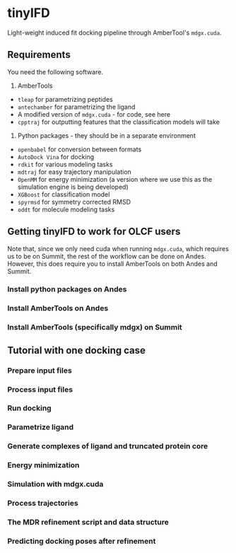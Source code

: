 # tinyIFD
Light-weight induced fit docking pipeline through AmberTool's `mdgx.cuda`.

## Requirements

You need the following software.

1. AmberTools
  - `tleap` for parametrizing peptides 
  - `antechamber` for parametrizing the ligand 
  - A modified version of `mdgx.cuda` - for code, see here
  - `cpptraj` for outputting features that the classification models will take
1. Python packages - they should be in a separate environment 
  - `openbabel` for conversion between formats
  - `AutoDock Vina` for docking
  - `rdkit` for various modeling tasks
  - `mdtraj` for easy trajectory manipulation
  - `OpenMM` for energy minimization (a version where we use this as the simulation engine is being developed) 
  - `XGBoost` for classification model
  - `spyrmsd` for symmetry corrected RMSD
  - `oddt` for molecule modeling tasks

## Getting tinyIFD to work for OLCF users

Note that, since we only need cuda when running `mdgx.cuda`, which requires us to be on Summit, the rest of the workflow can be done on Andes.
However, this does require you to install AmberTools on both Andes and Summit.


### Install python packages on Andes

### Install AmberTools on Andes

### Install AmberTools (specifically mdgx) on Summit


## Tutorial with one docking case

### Prepare input files

### Process input files

### Run docking

### Parametrize ligand

### Generate complexes of ligand and truncated protein core

### Energy minimization

### Simulation with mdgx.cuda

### Process trajectories

### The MDR refinement script and data structure

### Predicting docking poses after refinement










